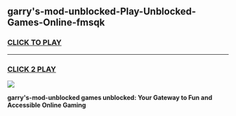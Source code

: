 
## garry's-mod-unblocked-Play-Unblocked-Games-Online-fmsqk
<h3>
<a href="https://premium76.site?title=garry's-mod-unblocked&ref=25A">CLICK TO PLAY</a></h3>
<hr>

<h3>
<a href="https://premium76.site?title=garry's-mod-unblocked&ref=25A">CLICK 2 PLAY</a>
  
</h3>

<a href="https://premium76.site?title=garry's-mod-unblocked&ref=25A"><img src="https://clearcache.store/games.png"></a>


**garry's-mod-unblocked games unblocked: Your Gateway to Fun and Accessible Online Gaming**

